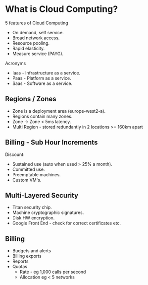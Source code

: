 # What is Cloud Computing?

5 features of Cloud Computing

- On demand, self service.
- Broad network access.
- Resource pooling.
- Rapid elasticity.
- Measure service (PAYG).

Acronyms

- Iaas - Infrastructure as a service.
- Paas - Platform as a service.
- Saas - Software as a service.

## Regions / Zones

- Zone is a deployment area (europe-west2-a).
- Regions contain many zones.
- Zone -> Zone < 5ms latency.
- Multi Region - stored redundantly in 2 locations >= 160km apart

## Billing - Sub Hour Increments

Discount:
- Sustained use (auto when used > 25% a month).
- Committed use.
- Preemptable machines.
- Custom VM's.

## Multi-Layered Security

- Titan security chip.
- Machine cryptographic signatures.
- Disk HW encryption.
- Google Front End - check for correct certificates etc.

## Billing

- Budgets and alerts
- Billing exports
- Reports
- Quotas
	- Rate - eg 1,000 calls per second
	- Allocation eg < 5 networks

<!--stackedit_data:
eyJoaXN0b3J5IjpbLTE0NzU5NjI2MSwtOTgxMzQ4OTE0LC05ND
czOTA2NDcsOTIxMTczODgyLDUwNzk3NTA4LC00Mjk5NzUxNywx
MzU3ODExMDksLTE2OTY0MTk3OF19
-->
